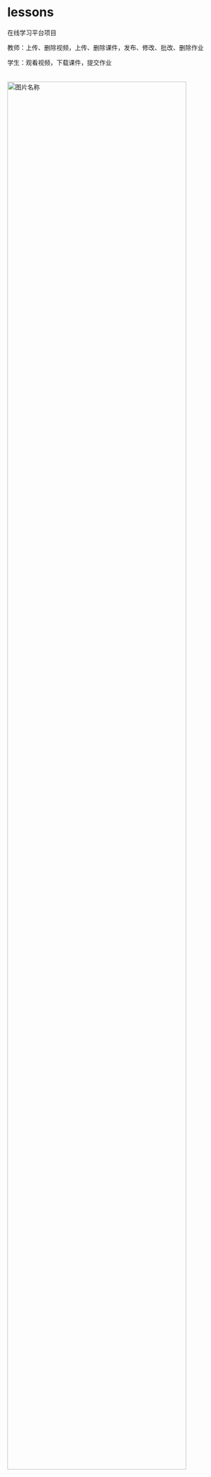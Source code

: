 # lessons
在线学习平台项目

教师：上传、删除视频，上传、删除课件，发布、修改、批改、删除作业

学生：观看视频，下载课件，提交作业
<br>
<br>
<br>
<img src="https://img2020.cnblogs.com/blog/1011634/202010/1011634-20201021130826914-1849452327.png" width = "90%" height = "90%" alt="图片名称" />
